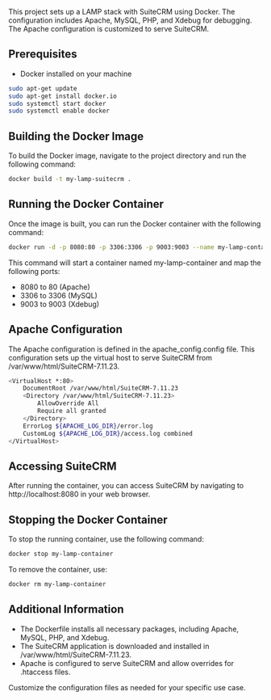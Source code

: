 
This project sets up a LAMP stack with SuiteCRM using Docker. The configuration includes Apache, MySQL, PHP, and Xdebug for debugging. The Apache configuration is customized to serve SuiteCRM.

## Prerequisites

- Docker installed on your machine

```bash
sudo apt-get update
sudo apt-get install docker.io
sudo systemctl start docker
sudo systemctl enable docker
```

## Building the Docker Image

To build the Docker image, navigate to the project directory and run the following command:

``` sh
docker build -t my-lamp-suitecrm .
```
## Running the Docker Container

Once the image is built, you can run the Docker container with the following command:
``` sh
docker run -d -p 8080:80 -p 3306:3306 -p 9003:9003 --name my-lamp-container my-lamp-suitecrm
```
This command will start a container named my-lamp-container and map the following ports:
- 8080 to 80 (Apache)
- 3306 to 3306 (MySQL)
- 9003 to 9003 (Xdebug)

## Apache Configuration

The Apache configuration is defined in the apache_config.config file. This configuration sets up the virtual host to serve SuiteCRM from /var/www/html/SuiteCRM-7.11.23.

``` sh
<VirtualHost *:80>
    DocumentRoot /var/www/html/SuiteCRM-7.11.23
    <Directory /var/www/html/SuiteCRM-7.11.23>
        AllowOverride All
        Require all granted
    </Directory>
    ErrorLog ${APACHE_LOG_DIR}/error.log
    CustomLog ${APACHE_LOG_DIR}/access.log combined
</VirtualHost>
```
## Accessing SuiteCRM

After running the container, you can access SuiteCRM by navigating to http://localhost:8080 in your web browser.

## Stopping the Docker Container

To stop the running container, use the following command:
``` sh
docker stop my-lamp-container
```
To remove the container, use:

``` sh
docker rm my-lamp-container
```

## Additional Information

- The Dockerfile installs all necessary packages, including Apache, MySQL, PHP, and Xdebug.
- The SuiteCRM application is downloaded and installed in /var/www/html/SuiteCRM-7.11.23.
- Apache is configured to serve SuiteCRM and allow overrides for .htaccess files.

Customize the configuration files as needed for your specific use case.
